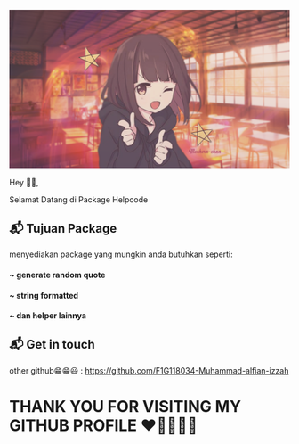 
![](https://github.com/F1G118034-Muhammad-alfian-izzah/F1G118034-Muhammad-alfian-izzah/blob/main/manhera.png)

Hey 👋🏻,

Selamat Datang di Package Helpcode
## 📬 Tujuan Package
menyediakan package yang mungkin anda butuhkan seperti: 
#### ~ generate random quote
#### ~ string formatted
#### ~ dan helper lainnya


## 📬 Get in touch
other github😁😁😃 : https://github.com/F1G118034-Muhammad-alfian-izzah

# THANK YOU FOR VISITING MY GITHUB PROFILE ❤🧡💛💚💙
